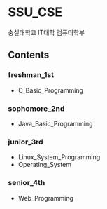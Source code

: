 # SSU_CSE
숭실대학교 IT대학 컴퓨터학부
## Contents
### freshman_1st
- C_Basic_Programming
### sophomore_2nd
- Java_Basic_Programming
### junior_3rd
- Linux_System_Programming
- Operating_System
### senior_4th
- Web_Programming
